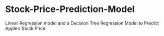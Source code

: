 # Stock-Price-Prediction-Model
Linear Regression model and a Decision Tree Regression Model to Predict Apple’s Stock Price
